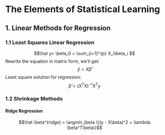 <script type="text/javascript" src="https://cdn.mathjax.org/mathjax/latest/MathJax.js?config=TeX-AMS_HTML"></script>

#  The Elements of Statistical Learning
## 1. Linear Methods for Regression
### 1.1 Least Squares Linear Regression
$$\hat y= \beta_0 + \sum_{i=1}^{p} X_i\beta_i $$
Rewrite the equation in matrix form, we'll get:
$$\hat y = X\hat\beta$$
Least square solution for regression:
$$\hat \beta=(X^TX)^{-1}X^Ty$$

### 1.2 Shrinkage Methods
#### Ridge Regression
$$\hat \beta^{ridge} = \argmin_\beta \{(y - X\beta)^2 + \lambda \beta^T\beta\}$$
<!--stackedit_data:
eyJoaXN0b3J5IjpbMTI4MDIwODM5NCwtNjY1NzcxMjk3LC0xNj
A4MDEzNjldfQ==
-->